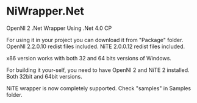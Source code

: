 NiWrapper.Net
=============

OpenNI 2 .Net Wrapper
Using .Net 4.0 CP

For using it in your project you can download it from "Package" folder.
OpenNI 2.2.0.10 redist files included.
NiTE 2.0.0.12 redist files included.

x86 version works with both 32 and 64 bits versions of Windows.

For building it your-self, you need to have OpenNI 2 and NiTE 2 installed. Both 32bit and 64bit versions.

NiTE wrapper is now completely supported. Check "samples" in Samples folder.